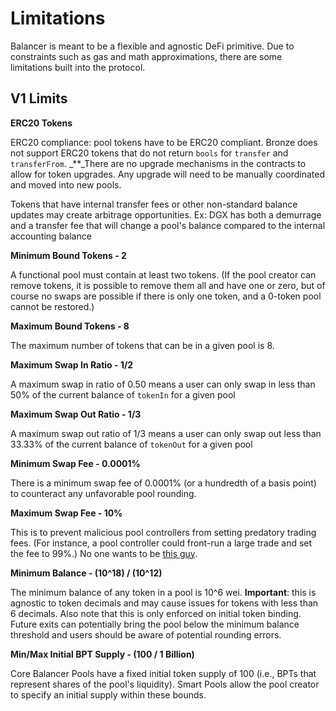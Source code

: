 # Limitations

Balancer is meant to be a flexible and agnostic DeFi primitive. Due to constraints such as gas and math approximations, there are some limitations built into the protocol.

## V1 Limits

**ERC20 Tokens**

ERC20 compliance: pool tokens have to be ERC20 compliant. Bronze does not support ERC20 tokens that do not return `bools` for `transfer` and `transferFrom`. _\*\*_There are no upgrade mechanisms in the contracts to allow for token upgrades. Any upgrade will need to be manually coordinated and moved into new pools.

Tokens that have internal transfer fees or other non-standard balance updates may create arbitrage opportunities. Ex: DGX has both a demurrage and a transfer fee that will change a pool's balance compared to the internal accounting balance

**Minimum Bound Tokens - 2**

A functional pool must contain at least two tokens. (If the pool creator can remove tokens, it is possible to remove them all and have one or zero, but of course no swaps are possible if there is only one token, and a 0-token pool cannot be restored.)

**Maximum Bound Tokens - 8**

The maximum number of tokens that can be in a given pool is 8.

**Maximum Swap In Ratio - 1/2**

A maximum swap in ratio of 0.50 means a user can only swap in less than 50% of the current balance of `tokenIn` for a given pool

**Maximum Swap Out Ratio - 1/3**

A maximum swap out ratio of 1/3 means a user can only swap out less than 33.33% of the current balance of `tokenOut` for a given pool

**Minimum Swap Fee - 0.0001%**

There is a minimum swap fee of 0.0001% (or a hundredth of a basis point) to counteract any unfavorable pool rounding.

**Maximum Swap Fee - 10%**

This is to prevent malicious pool controllers from setting predatory trading fees. (For instance, a pool controller could front-run a large trade and set the fee to 99%.) No one wants to be [this guy](https://etherchain.org/tx/c215b9356db58ce05412439f49a842f8a3abe6c1792ff8f2c3ee425c3501023c).

**Minimum Balance - (10^18) / (10^12)**

The minimum balance of any token in a pool is 10^6 wei. **Important**: this is agnostic to token decimals and may cause issues for tokens with less than 6 decimals. Also note that this is only enforced on initial token binding. Future exits can potentially bring the pool below the minimum balance threshold and users should be aware of potential rounding errors.

**Min/Max Initial BPT Supply - (100 / 1 Billion)**

Core Balancer Pools have a fixed initial token supply of 100 (i.e., BPTs that represent shares of the pool's liquidity). Smart Pools allow the pool creator to specify an initial supply within these bounds.
